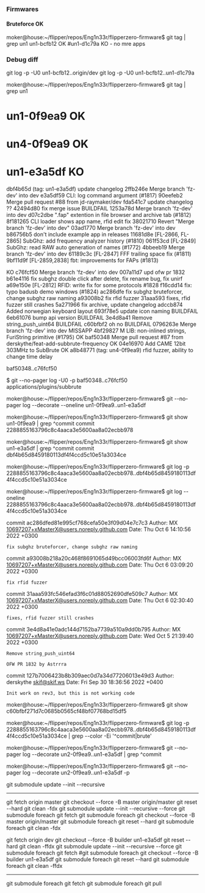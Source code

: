 ### Firmwares

#### Bruteforce OK
moker@house:~/flipper/repos/Eng1n33r/flipperzero-firmware$ git tag | grep un1
un1-bcfb12 OK
#un1-d1c79a KO - no mre apps

### Debug diff
git log -p -U0 un1-bcfb12..origin/dev
git log -p -U0 un1-bcfb12..un1-d1c79a

moker@house:~/flipper/repos/Eng1n33r/flipperzero-firmware$ git tag | grep un1
# un1-0f9ea9 OK
# un4-0f9ea9 OK
# un1-e3a5df KO

dbf4b65d (tag: un1-e3a5df) update changelog
2ffb246e Merge branch 'fz-dev' into dev
e3a5df59 CLI: log command argument (#1817)
90eefeb2 Merge pull request #88 from jd-raymaker/dev
fda541c7 update changelog
?? 42494d80 fix merge issue
BUILDFAIL 1253a78d Merge branch 'fz-dev' into dev
d07c2dbe ".fap" extention in file browser and archive tab (#1812)
8f181265 CLI loader shows app name, rfid edit fix
38021710 Revert "Merge branch 'fz-dev' into dev"
03ad1770 Merge branch 'fz-dev' into dev
b86756b5 don't include example app in releases
11681d8e [FL-2866, FL-2865] SubGhz: add frequency analyzer history (#1810)
061f53cd [FL-2849] SubGhz: read RAW auto generation of names (#1772)
4bbeeb19 Merge branch 'fz-dev' into dev
61189c3c [FL-2847] FFF trailing space fix (#1811)
9bf11d9f [FL-2859,2838] fbt: improvements for FAPs (#1813)

KO c76fcf50 Merge branch 'fz-dev' into dev
007a11d7 upd ofw pr 1832
b61e4116 fix subghz double click after delete, fix rename bug, fix unirf
a69e150e [FL-2812] RFID: write fix for some protocols #1828
f16cdd14 fix: typo badusb demo windows (#1824)
ac286dfe fix subghz bruteforcer, change subghz raw naming
a93008b2 fix rfid fuzzer
31aaa593 fixes, rfid fuzzer still crashes
5a271966 fix archive, update changelog
adccb874 Added norwegian keyboard layout
693f78e5 update icon naming
BUILDFAIL 6eb61076 bump api version
BUILDFAIL 3e4d8a41 Remove string_push_uint64
BUILDFAIL c60bfbf2 oh no
BUILDFAIL 0796263e Merge branch 'fz-dev' into dev
MISSAPP 4bf29827 M LIB: non-inlined strings, FuriString primitive (#1795)
OK baf50348 Merge pull request #87 from derskythe/feat-add-subbrute-frequency
OK 04e16970 Add CAME 12bit 303MHz to SubBrute
OK a8b48771 (tag: un4-0f9ea9) rfid fuzzer, ability to change time delay

baf50348..c76fcf50


$ git --no-pager log -U0 -p baf50348..c76fcf50 applications/plugins/subbrute


moker@house:~/flipper/repos/Eng1n33r/flipperzero-firmware$ git --no-pager log --decorate --oneline un1-0f9ea9..un1-e3a5df 





moker@house:~/flipper/repos/Eng1n33r/flipperzero-firmware$ git show un1-0f9ea9 | grep ^commit
commit 2288855163796c8c4aaca3e5600aa8a02ecbb978

moker@house:~/flipper/repos/Eng1n33r/flipperzero-firmware$ git show un1-e3a5df | grep ^commit
commit dbf4b65d8459180113df4f4ccd5c10e51a3034ce

moker@house:~/flipper/repos/Eng1n33r/flipperzero-firmware$ git log -p 2288855163796c8c4aaca3e5600aa8a02ecbb978..dbf4b65d8459180113df4f4ccd5c10e51a3034ce

moker@house:~/flipper/repos/Eng1n33r/flipperzero-firmware$ git log --oneline 2288855163796c8c4aaca3e5600aa8a02ecbb978..dbf4b65d8459180113df4f4ccd5c10e51a3034ce


commit ac286dfed81e995cf768cefa50e3f09d04e7c7c3
Author: MX <10697207+xMasterX@users.noreply.github.com>
Date:   Thu Oct 6 14:10:56 2022 +0300

    fix subghz bruteforcer, change subghz raw naming


commit a93008b218a20c468f8691065d49bcc06003fd6f
Author: MX <10697207+xMasterX@users.noreply.github.com>
Date:   Thu Oct 6 03:09:20 2022 +0300

    fix rfid fuzzer

commit 31aaa593fc546efad3f6c01d88052690dfe509c7
Author: MX <10697207+xMasterX@users.noreply.github.com>
Date:   Thu Oct 6 02:30:40 2022 +0300

    fixes, rfid fuzzer still crashes

commit 3e4d8a41e0adc144d7152ba7739a510a9dd0b795
Author: MX <10697207+xMasterX@users.noreply.github.com>
Date:   Wed Oct 5 21:39:40 2022 +0300

    Remove string_push_uint64
    
    OFW PR 1832 by Astrrra


commit 127b7006423b8b309aec0d7a34d77206013e49d3
Author: derskythe <skif@skif.ws>
Date:   Fri Sep 30 18:36:56 2022 +0400

    Init work on rev3, but this is not working code


moker@house:~/flipper/repos/Eng1n33r/flipperzero-firmware$ git show c60bfbf271d7c0685b0565cf48bf07768bd15df5

moker@house:~/flipper/repos/Eng1n33r/flipperzero-firmware$ git log -p 2288855163796c8c4aaca3e5600aa8a02ecbb978..dbf4b65d8459180113df4f4ccd5c10e51a3034ce | grep --color -Ei '^commit|brute'

moker@house:~/flipper/repos/Eng1n33r/flipperzero-firmware$ git --no-pager log --decorate un2-0f9ea9..un1-e3a5df | grep ^commit

moker@house:~/flipper/repos/Eng1n33r/flipperzero-firmware$ git --no-pager log --decorate un2-0f9ea9..un1-e3a5df -p

git submodule update --init --recursive



-------


git fetch origin master
git checkout --force -B master origin/master
git reset --hard
git clean -fdx
git submodule update --init --recursive --force
git submodule foreach git fetch
git submodule foreach git checkout --force -B master origin/master
git submodule foreach git reset --hard
git submodule foreach git clean -fdx




git fetch origin dev
git checkout --force -B builder un1-e3a5df
git reset --hard
git clean -ffdx
git submodule update --init --recursive --force
git submodule foreach git fetch
#git submodule foreach git checkout --force -B builder un1-e3a5df
git submodule foreach git reset --hard
git submodule foreach git clean -ffdx

-----


git submodule foreach git fetch
git submodule foreach git pull
